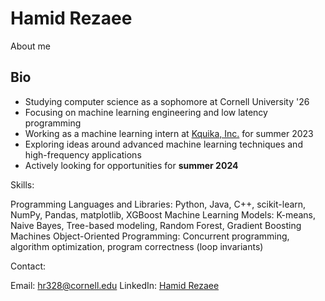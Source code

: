 # Hamid Rezaee
About me

## Bio
* Studying computer science as a sophomore at Cornell University '26
* Focusing on machine learning engineering and low latency programming
* Working as a machine learning intern at [Kquika, Inc.](https://www.kquika.com/) for summer 2023
* Exploring ideas around advanced machine learning techniques and high-frequency applications
* Actively looking for opportunities for **summer 2024**

Skills:

Programming Languages and Libraries: Python, Java, C++, scikit-learn, NumPy, Pandas, matplotlib, XGBoost
Machine Learning Models: K-means, Naive Bayes, Tree-based modeling, Random Forest, Gradient Boosting Machines
Object-Oriented Programming: Concurrent programming, algorithm optimization, program correctness (loop invariants)

Contact:

Email: hr328@cornell.edu
LinkedIn: [Hamid Rezaee](https://www.linkedin.com/in/hamid-rezaee-7735371a7/)
